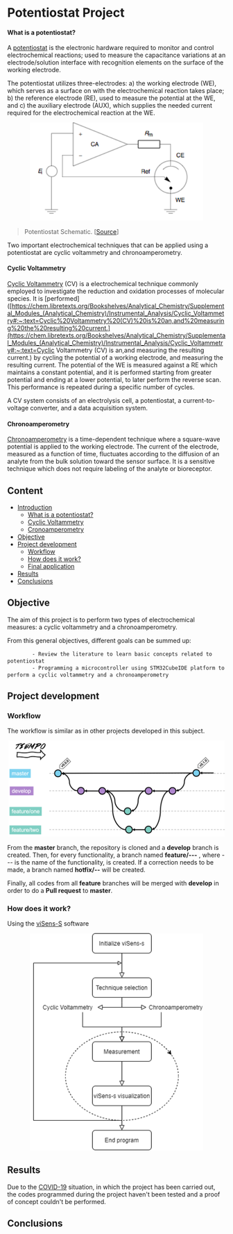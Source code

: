 # Potentiostat Project 

[//]: # "Maria Bel Bordoy Pont, e-mail: mariabelbordoy@gmail.com, LinkedIn: linkedin.com/in/maria-isabel-bordoy-pont"
[//]: # "Omilén Pangue, e.mail:    , LinkedIn: "

#### What is a potentiostat? 

A [potentiostat](#https://ieeexplore-ieee-org.sire.ub.edu/document/5236124) is the electronic hardware required to monitor and control electrochemical reactions; used to measure the capacitance variations at an electrode/solution interface with recognition elements on the surface of the working electrode. 

The potentiostat utilizes three-electrodes: a) the working electrode (WE), which serves as a surface on with the electrochemical reaction takes place; b) the reference electrode (RE), used to measure the potential at the WE, and c) the auxiliary electrode (AUX), which supplies the needed current required for the electrochemical reaction at the WE. 

<p align="center">
<a href="../Docs/assets/imgs/potentiostat.png">
<img src="../Docs/assets/imgs/potentiostat.png" alt="Potentiostat" width=400 />
</a>
</p>


> Potentiostat Schematic. [[Source](https://en.wikipedia.org/wiki/Potentiostat)]

Two important electrochemical techniques that can be applied using a potentiostat are cyclic voltammetry and chronoamperometry. 

#### Cyclic Voltammetry

[Cyclic Voltammetry](#https://pubs.acs.org/doi/10.1021/acs.jchemed.7b00361) (CV) is a electrochemical technique commonly employed to investigate the reduction and oxidation processes of molecular species.  It is [performed]([https://chem.libretexts.org/Bookshelves/Analytical_Chemistry/Supplemental_Modules_(Analytical_Chemistry)/Instrumental_Analysis/Cyclic_Voltammetry#:~:text=Cyclic%20Voltammetry%20(CV)%20is%20an,and%20measuring%20the%20resulting%20current.](https://chem.libretexts.org/Bookshelves/Analytical_Chemistry/Supplemental_Modules_(Analytical_Chemistry)/Instrumental_Analysis/Cyclic_Voltammetry#:~:text=Cyclic Voltammetry (CV) is an,and measuring the resulting current.) by cycling the potential of a working electrode, and measuring the resulting current. The potential of the WE is measured against a RE which maintains a constant potential, and it is performed starting from greater potential and ending at a lower potential, to later perform the reverse scan. This performance is repeated during a specific number of cycles. 

A CV system consists of an electrolysis cell, a potentiostat, a current-to-voltage converter, and a data acquisition system. 

#### Chronoamperometry

[Chronoamperometry](#https://www.sciencedirect.com/topics/chemistry/chronoamperometry) is a time-dependent technique where a square-wave potential is applied to the working electrode. The current of the electrode, measured as a function of time, fluctuates according to the diffusion of an analyte from the bulk solution toward the sensor surface.  It is a sensitive technique which does not require labeling of the analyte or bioreceptor. 

## Content

- [Introduction](#potentiostat-project)
  - [What is a potentiostat?](#what-is-a-potentiostat)
  - [Cyclic Voltammetry](#cyclic-voltammetry)
  - [Cronoamperometry](#cronoamperometry)
- [Objective](#objective)
- [Project development](#Project-development) 
  - [Workflow](#workflow)
  - [How does it work?](#How-does-it-work)
  - [Final application](#final-application)
- [Results](#results)
- [Conclusions](#conclusions)



## Objective 

The aim of this project is to perform two types of electrochemical measures: a cyclic voltammetry and a chronoamperometry. 

From this general objectives, different goals can be summed up:

			- Review the literature to learn basic concepts related to potentiostat
			- Programming a microcontroller using STM32CubeIDE platform to perform a cyclic voltammetry and a chronoamperometry 



## Project development 

### Workflow 

The workflow is similar as in other projects developed in this subject. 

<p align="center">
<a href="../Docs/assets/imgs/git-tree.png">
<img src="../Docs/assets/imgs/git-tree.png" alt="Workflow" width=500 />
</a>
</p>



From the **master** branch, the repository is cloned and a **develop** branch is created. Then, for every functionality, a branch named **feature/---** , where --- is the name of the functionality, is created. If a correction needs to be made, a  branch named **hotfix/--** will be created. 

Finally, all codes from all **feature** branches will be merged with **develop** in order to do a **Pull request** to **master**. 

### How does it work? 

Using the [viSens-S](#https://github.com/Albert-Alvarez/viSens-S/releases/tag/v0.1.0) software

<p align="center">
<a href="../Docs/assets/imgs/flow-project.png">
<img src="../Docs/assets/imgs/flow-project.png" alt="Flow" width=400 />
</a>
</p>


## Results 

Due to the [COVID-19](#https://covid19.who.int/) situation, in which the project has been carried out, the codes programmed during the project haven't been tested and a proof of concept couldn't be performed. 



## Conclusions 



